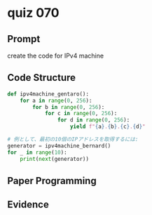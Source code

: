 # quiz 070

## Prompt
create the code for IPv4 machine

## Code Structure
```.py
def ipv4machine_gentaro():
    for a in range(0, 256):
        for b in range(0, 256):
            for c in range(0, 256):
                for d in range(0, 256):
                    yield f"{a}.{b}.{c}.{d}"

# 例として、最初の10個のIPアドレスを取得するには:
generator = ipv4machine_bernard()
for _ in range(10):
    print(next(generator))

```

## Paper Programming

## Evidence
